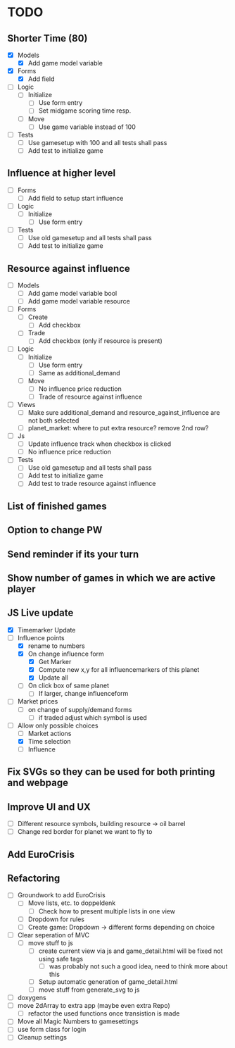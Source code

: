 # TODO

## **Shorter Time (80)**

- [x] Models
  - [x] Add game model variable
- [x] Forms
  - [x] Add field
- [ ] Logic
  - [ ] Initialize
    - [ ] Use form entry
    - [ ] Set midgame scoring time resp.
  - [ ] Move
    - [ ] Use game variable instead of 100
- [ ] Tests
  - [ ] Use gamesetup with 100 and all tests shall pass
  - [ ] Add test to initialize game

## **Influence at higher level**

- [ ] Forms
  - [ ] Add field to setup start influence
- [ ] Logic
  - [ ] Initialize
    - [ ] Use form entry
- [ ] Tests
  - [ ] Use old gamesetup and all tests shall pass
  - [ ] Add test to initialize game

## **Resource against influence**

- [ ] Models
  - [ ] Add game model variable bool
  - [ ] Add game model variable resource
- [ ] Forms
  - [ ] Create
    - [ ] Add checkbox
  - [ ] Trade
    - [ ] Add checkbox (only if resource is present)
- [ ] Logic
  - [ ] Initialize
    - [ ] Use form entry
    - [ ] Same as additional_demand
  - [ ] Move
    - [ ] No influence price reduction
    - [ ] Trade of resource against influence
- [ ] Views
  - [ ] Make sure additional_demand and resource_against_influence are not both selected
  - [ ] planet_market: where to put extra resource? remove 2nd row?
- [ ] Js
  - [ ] Update influence track when checkbox is clicked
  - [ ] No influence price reduction
- [ ] Tests
  - [ ] Use old gamesetup and all tests shall pass
  - [ ] Add test to initialize game
  - [ ] Add test to trade resource against influence

## **List of finished games**

## **Option to change PW**

## **Send reminder if its your turn**

## **Show number of games in which we are active player**

## **JS Live update**

- [x] Timemarker Update
- [ ] Influence points
  - [x] rename to numbers
  - [x] On change influence form
    - [x] Get Marker
    - [x] Compute new x,y for all influencemarkers of this planet
    - [x] Update all
  - [ ] On click box of same planet
    - [ ] If larger, change influenceform
- [ ] Market prices
  - [ ] on change of supply/demand forms
    - [ ] if traded adjust which symbol is used
- [ ] Allow only possible choices
  - [ ] Market actions
  - [x] Time selection
  - [ ] Influence

## **Fix SVGs so they can be used for both printing and webpage**

## **Improve UI and UX**

- [ ] Different resource symbols, building resource -> oil barrel
- [ ] Change red border for planet we want to fly to

## **Add EuroCrisis**

## **Refactoring**

- [ ] Groundwork to add EuroCrisis
  - [ ] Move lists, etc. to doppeldenk
    - [ ] Check how to present multiple lists in one view
  - [ ] Dropdown for rules
  - [ ] Create game: Dropdown -> different forms depending on choice
- [ ] Clear seperation of MVC
  - [ ] move stuff to js
    - [ ] create current view via js and game_detail.html will be fixed not using safe tags
      - [ ] was probably not such a good idea, need to think more about this
    - [ ] Setup automatic generation of game_detail.html
    - [ ] move stuff from generate_svg to js
- [ ] doxygens
- [ ] move 2dArray to extra app (maybe even extra Repo)
  - [ ] refactor the used functions once transistion is made
- [ ] Move all Magic Numbers to gamesettings
- [ ] use form class for login
- [ ] Cleanup settings
